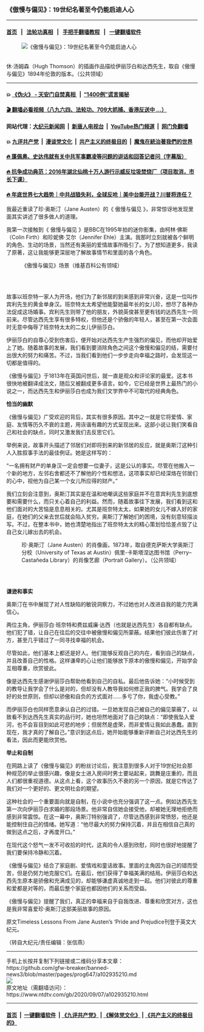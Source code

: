 ### 《傲慢与偏见》：19世纪名著至今仍能启迪人心
------------------------

#### [首页](https://github.com/gfw-breaker/banned-news3/blob/master/README.md) &nbsp;&nbsp;|&nbsp;&nbsp; [法轮功真相](https://github.com/begood0513/basic/blob/master/README.md)  &nbsp;&nbsp;|&nbsp;&nbsp; [手把手翻墙教程](https://github.com/gfw-breaker/guides/wiki)  &nbsp;&nbsp;|&nbsp;&nbsp; [一键翻墙软件](https://github.com/gfw-breaker/nogfw/blob/master/README.md)  



<div><div class="featured_image">
 <figure>
  <img alt="《傲慢与偏见》：19世纪名著至今仍能启迪人心" src="https://i.ntdtv.com/assets/uploads/2020/09/2020-09-07_144402-800x450.jpg"/>
 </figure><br/>
 <span class="caption">
  休‧汤姆森（Hugh Thomson）的插画作品描绘伊丽莎白和达西先生，取自《傲慢与偏见》1894年伦敦的版本。（公共领域）
 </span>
</div>
</div><hr/>

#### 💥 [《伪火》 - 天安门自焚真相 ](http://141.164.51.119:10000/videos/blog/weihuo.html)&nbsp; |&nbsp; [“1400例”谎言揭秘  ](http://141.164.51.119:10000/videos/blog/jiexi1400.html)

#### [ 🎬  翻墙必看视频（八九六四、法轮功、709大抓捕、香港反送中 ...）](https://github.com/gfw-breaker/links/blob/master/banned.md)

#### 网站代理：[大纪元新闻网](http://167.172.10.89:10080/gb/) &nbsp;|&nbsp; [新唐人电视台](http://167.172.10.89:8808/gb/)  &nbsp;|&nbsp; [YouTube热门频道](http://158.247.203.241/youtube.html) &nbsp;|&nbsp; [网门免翻墙](http://158.247.203.241:11000/show.aspx?name=ogHome)

#### 💥 [九评共产党](http://141.164.51.119:10000/videos/res/jiuping/)&nbsp; |&nbsp; [漫谈党文化](http://141.164.51.119:10000/videos/res/mtdwh/)&nbsp; |&nbsp; [共产主义的终极目的](http://141.164.51.119:10000/videos/res/zjmd/)&nbsp; |&nbsp; [魔鬼在統治著我們的世界](http://141.164.51.119:10000/videos/res/TheSpecter/)  

#### [ 🔥  蓬佩奥、史达伟就有关中共军事霸凌等问题的讲话和回答记者问（字幕版）](http://141.164.51.119:10000/videos/news/pompeo7.html)

#### [ 🔥  抗争成功典范：2016年湖北仙桃十万人游行示威反垃圾焚烧厂（项目取消，市长下课）](http://141.164.51.119:10000/videos/news/xiantao.html)

#### [ 🔥  年底世界七大趋势｜中共战狼失利，全球反呛｜美中台能开战？川普将连任？](http://141.164.51.119:10000/videos/news/tanghao02.html)

<div><div class="post_content" itemprop="articleBody">
 <p>
  我最近重读了珍‧奥斯汀（Jane Austen）的《
  <ok href="https://www.ntdtv.com/gb/傲慢与偏见.htm">
   傲慢与偏见
  </ok>
  》，非常惊讶地发现里面其实讲述了很多做人的道理。
 </p>
 <p>
  我第一次接触到《
  <ok href="https://www.ntdtv.com/gb/傲慢与偏见.htm">
   傲慢与偏见
  </ok>
  》是BBC在1995年拍的迷你影集，由柯林‧佛斯（Colin Firth）和珍妮佛‧艾尔（Jennifer Ehle）主演。我那时立刻就被各个鲜明的角色、生动的场景，当然还有美丽的爱情故事所吸引了。为了想知道更多，我读了原著，这让我能够更深层地了解故事情节和里面的各个角色。
 </p>
 <figure class="wp-caption alignnone" id="attachment_102935212" style="width: 600px">
  <img alt="" class="size-medium wp-image-102935212" src="https://i.ntdtv.com/assets/uploads/2020/09/2020-09-07_144343-600x420.jpg">
   <br/><figcaption class="wp-caption-text">
    《傲慢与偏见》场景（维基百科公有领域）
    <br/>
   </figcaption><br/>
  </img>
 </figure><br/>
 <p>
  故事以班奈特一家人为开场，他们为了新邻居的到来感到非常兴奋，这是一位叫作宾利先生的黄金单身汉。班奈特太太希望他能娶她最年长的女儿珍，想尽了各种办法促成这场婚事。宾利先生则带了他的朋友，外貌英俊甚至更有钱的达西先生一同前来。尽管达西先生享有很多特权，但他还是个骄傲的年轻人，甚至在第一次会面时无意中侮辱了班奈特太太的二女儿伊丽莎白。
 </p>
 <p>
  伊丽莎白的自尊心受到伤害后，便开始对达西先生产生强烈的偏见，而他却开始爱上了她。随着故事的发展，我们看到要消除角色之间这个傲慢和偏见的结，需要付出很大的努力和痛苦。不过，当我们看到他们一步步走向幸福之路时，会发现这一切都是值得的。
 </p>
 <p>
  《傲慢与偏见》于1813年在英国问世后，就一直是观众和评论家的最爱。这本书很快地被翻译成法文，随后又被翻成更多语言。如今，它已经是世界上最热门的小说之一，而达西先生和伊丽莎白也成为我们文学界中不可取代的经典角色。
 </p>
 <p>
  <strong>
   恰当的幽默
  </strong>
 </p>
 <p>
  《傲慢与偏见》广受欢迎的背后，其实有很多原因。其中之一就是它将爱情、家庭、友情等历久不衰的主题，用诙谐有趣的方式呈现出来。这部小说让我们笑看自己和社会的缺点，同时又激发我们去反思它们。
 </p>
 <p>
  举例来说，故事开头描述了邻居们对即将到来的新邻居的反应，就是奥斯汀这种引人入胜叙事手法的最佳例证。她是这样写的：
 </p>
 <p>
  “一名拥有财产的单身汉一定会想要一位妻子，这是公认的事实。尽管在他搬入一个新的地方，左邻右舍都还不了解他的个性和想法，这项事实却已经深烙在邻居们的心中，视他为自己某一个女儿所应得的财产。”
 </p>
 <p>
  我们立刻会注意到，奥斯汀其实是在温和地嘲讽这些家庭并不在意宾利先生到底想要和需要什么，而只关心着自己的利益。然而，随着故事往下发展，我们看到这和他们面对的大苦恼是息息相关的。尤其是班奈特太太，如果她的女儿不嫁入好的家庭，在她们的父亲去世后就会陷入贫穷。奥斯汀了解她们的困境，没有刻意轻描淡写。不过，在整本书中，她也清楚地指出了班奈特太太的精心策划恰恰差点毁了让自己女儿嫁出去的机会。
 </p>
 <figure class="wp-caption alignnone" id="attachment_102935211" style="width: 457px">
  <img alt="" class="size-full wp-image-102935211" src="https://i.ntdtv.com/assets/uploads/2020/09/2020-09-07_144320.jpg">
   <br/><figcaption class="wp-caption-text">
    珍‧奥斯汀（Jane Austen）的肖像画，1873年，取自德克萨斯大学奥斯汀分校（University of Texas at Austin）佩里-卡斯塔涅达图书馆（Perry–Castañeda Library）的肖像艺廊（Portrait Gallery）。（公共领域）
    <br/>
   </figcaption><br/>
  </img>
 </figure><br/>
 <p>
  <strong>
   谦逊和事实
  </strong>
 </p>
 <p>
  奥斯汀在书中展现了对人性缺陷的敏锐洞察力，不过她也对人改进自我的能力充满信心。
 </p>
 <p>
  两位主角，伊丽莎白‧班奈特和费兹威廉‧达西（也就是达西先生）各自都有缺点。他们犯了错，让自己在往后的交往中被傲慢和偏见所蒙蔽。结果他们彼此伤害了对方，甚至几乎错过了一同寻找幸福的机会。
 </p>
 <p>
  尽管如此，他们基本上都还是好人。他们能够反观自己的内在，看到自己的缺点，并且改善自己的性格。这样谦卑的心让他们能够放下原本的傲慢和偏见，开始学会互相尊重，欣赏彼此。
 </p>
 <p>
  像是达西先生感谢伊丽莎白帮助他看到自己的自私。最后他告诉她：“小时候受到的教导让我学会了什么是对的，但却没有人教导我如何修正我的脾气。我学会了良好的处世原则，但却以骄傲和自负的方式面对……多亏了你，我虚心受教。”
 </p>
 <p>
  而伊丽莎白也同样愿意承认自己的过错。一旦她发现自己被自己的偏见蒙蔽了，以致看不到达西先生真实的品行时，她也坦然地面对了自己的缺点：“即使我坠入爱河，也不会盲目到如此可悲的地步；但居然是虚荣，而非爱情让我如此愚蠢。直到现在，我才真的了解自己。”意识到这点后，她开始能够重新评断自己对达西先生的看法，因此而更能欣赏他。
 </p>
 <p>
  <strong>
   举止和自制
  </strong>
 </p>
 <p>
  在网路上读了《傲慢与偏见》的粉丝讨论后，我注意到很多人对于19世纪社会那种规范的举止很感兴趣，像是女士进入房间时男士要站起来，跳舞是庄重的，而且人们都很重视道德。从这点上看，这个故事历久不衰的另一个原因，就是它传达了我们对一个更好的、更文明社会的期望。
 </p>
 <p>
  这种社会的一个重要面向就是自制，在小说中也充分强调了这一点。例如达西先生第一次向伊丽莎白求婚的那段场景。他非常自信她会接受他，却被她无理地拒绝而感到非常震惊。在这一幕中，奥斯汀特别强调了，尽管达西感到非常愤怒，他还是能控制住自己的情绪。她写道：“他尽最大的努力保持沉着，并且在相信自己真的做到这点之后，才再度开口。”
 </p>
 <p>
  在现代这个怒气一发不可收拾的时代，这真的令人感到欣慰，同时也很好地提醒了我们要保持冷静和沉着。
 </p>
 <p>
  《傲慢与偏见》结合了家庭剧、爱情戏和童话故事。里面的主角因为自己的错而受苦，但是仍努力地克服它们。在最后，他们获得了幸福美满的结局。伊丽莎白和达西先生原本是骄傲和充满成见的，却能够谦虚真诚地走到一起。他们对彼此的尊重和爱都是对等的，而最后整个家庭也都因他们的关系而受益。
 </p>
 <p>
  《傲慢与偏见》提醒了我们，真正的幸福来自于自我改进、尊重和欣赏对方，这也是我非常喜爱珍‧奥斯汀这部美丽故事的原因。
 </p>
 <p>
  原文Timeless Lessons From Jane Austen’s ‘Pride and Prejudice刊登于英文大纪元。
 </p>
 <p>
  （转自大纪元/责任编辑：张信燕）
 </p>
 <div class="single_ad">
 </div>
</div>
</div>
<hr/>
手机上长按并复制下列链接或二维码分享本文章：<br/>
https://github.com/gfw-breaker/banned-news3/blob/master/pages/prog647/a102935210.md <br/>
<a href='https://github.com/gfw-breaker/banned-news3/blob/master/pages/prog647/a102935210.md'><img src='https://github.com/gfw-breaker/banned-news3/blob/master/pages/prog647/a102935210.md.png'/></a> <br/>
原文地址（需翻墙访问）：https://www.ntdtv.com/gb/2020/09/07/a102935210.html


------------------------
#### [首页](https://github.com/gfw-breaker/banned-news3/blob/master/README.md) &nbsp;|&nbsp; [一键翻墙软件](https://github.com/gfw-breaker/nogfw/blob/master/README.md) &nbsp;| [《九评共产党》](https://github.com/gfw-breaker/9ping.md/blob/master/README.md#九评之一评共产党是什么) | [《解体党文化》](https://github.com/gfw-breaker/jtdwh.md/blob/master/README.md) | [《共产主义的终极目的》](https://github.com/gfw-breaker/gczydzjmd.md/blob/master/README.md)


<img src='http://gfw-breaker.win/banned-news3/pages/prog647/a102935210.md' width='0px' height='0px'/>
